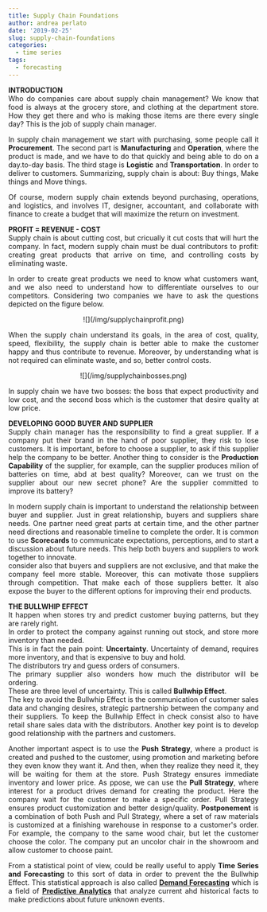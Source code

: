 ```yaml
---
title: Supply Chain Foundations
author: andrea perlato
date: '2019-02-25'
slug: supply-chain-foundations
categories:
  - time series
tags:
  - forecasting
---
```


<style>
body {
text-align: justify}
</style>


**INTRODUCTION** </br>
Who do companies care about supply chain management?
We know that food is always at the grocery store, and clothing at the department store.
How they get there and who is making those items are there every single day? This is the job of supply chain manager. </br>

In supply chain management we start with purchasing, some people call it **Procurement**. The second part is **Manufacturing** and **Operation**, where the product is made, and we have to do that quickly and being able to do on a day.to-day basis. The third stage is **Logistic** and **Transportation**. In order to deliver to customers. Summarizing, supply chain is about: Buy things, Make things and Move things. 

Of course, modern supply chain extends beyond purchasing, operations, and logistics, and involves IT, designer, accountant, and collaborate with finance to create a budget that will maximize the return on investment. </br>

**PROFIT = REVENUE - COST** </br>
Supply chain is about cutting cost, but cricually it cut costs that will hurt the company. In fact, modern supply chain must be dual contributors to profit: creating great products that arrive on time, and controlling costs by eliminating waste. </b>

In order to create great products we need to know what customers want, and we also need to understand how to differentiate ourselves to our competitors.
Considering two companies we have to ask the questions depicted on the figure below.

<center>
![](/img/supplychainprofit.png)
</center>

When the supply chain understand its goals, in the area of cost, quality, speed, flexibility, the supply chain is better able to make the customer happy and thus contribute to revenue. Moreover, by understanding what is not required can eliminate waste, and so, better control costs.

<center>
![](/img/supplychainbosses.png)
</center>

In supply chain we have two bosses: the boss that expect productivity and low cost, and the second boss which is the customer that desire quality at low price. </br>


**DEVELOPING GOOD BUYER AND SUPPLIER** </br>
Supply chain manager has the responsibility to find a great supplier. If a company put their brand in the hand of poor supplier, they risk to lose customers.
It is important, before to choose a supplier, to ask if this supplier help the company to be better.
Another thing to consider is the **Production Capability** of the supplier, for example, can the supplier produces milion of batteries on time, abd at best quality?
Moreover, can we trust on the supplier about our new secret phone? Are the supplier committed to improve its battery? </br>

In modern supply chain is important to understand the relationship between buyer and supplier. Just in great relationship, buyers and suppliers share needs.
One partner need great parts at certain time, and the other partner need directions and reasonable timeline to complete the order.
It is common to use **Scorecards** to communicate expectations, perceptions, and to start a discussion about future needs. This help both buyers and suppliers to work together to innovate. </br>
consider also that buyers and suppliers are not exclusive, and that make the company feel more stable. Moreover, this can motivate those suppliers through competition. That make each of those suppliers better. It also expose the buyer to the different options for improving their end products. </br>


**THE BULLWHIP EFFECT** </br>
It happen when stores try and predict customer buying patterns, but they are rarely right. </br>
In order to protect the company against running out stock, and store more inventory than needed. </br>
This is in fact the pain point: **Uncertainty**. Uncertainty of demand, requires more inventory, and that is expensive to buy and hold. </br>
The distributors try and guess orders of consumers. </br>
The primary supplier also wonders how much the distributor will be ordering. </br>
These are three level of uncertainty. This is called **Bullwhip Effect**. </br>
The key to avoid the Bullwhip Effect is the communication of customer sales data and changing desires, strategic partnership between the company and their suppliers. To keep the Bullwhip Effect in check consist also to have retail share sales data with the distributors. Another key point is to develop good relationship with the partners and customers.

Another important aspect is to use the **Push Strategy**, where a product is created and pushed to the customer, using promotion and marketing before they even know they want it. And then, when they realize they need it, they will be waiting for them at the store. Push Strategy ensures immediate inventory and lower price.
As ppose, we can use the **Pull Strategy**, where interest for a product drives demand for creating the product. Here the company wait for the customer to make a specific order. Pull Strategy ensures product customization and better design/quality.
**Postponement** is a combination of both Push and Pull Strategy, where a set of raw materials is customized at a finishing warehouse in response to a customer's order. For example, the company to the same wood chair, but let the customer choose the color. The company put an uncolor chair in the showroom and allow customer to choose paint. </br>

From a statistical point of view, could be really useful to apply **Time Series and Forecasting** to this sort of data in order to prevent the the Bullwhip Effect. This statistical approach is also called [**Demand Forecasting**](https://en.wikipedia.org/wiki/Demand_forecasting) which is a field of [**Predictive Analytics**](https://en.wikipedia.org/wiki/Demand_forecasting) that analyze current ahd historical facts to make predictions about future unknown events.






































